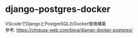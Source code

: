 # django-postgres-docker
VScodeでDjangoとPostgreSQLのDocker環境構築
<br>参考: https://chigusa-web.com/blog/django-docker-postgres/
